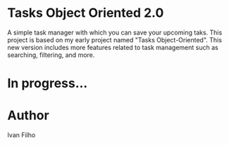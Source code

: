 # Tasks Object Oriented 2.0

A simple task manager with which you can save your upcoming taks. This project is based on my early project named "Tasks Object-Oriented". This new version includes more features related to task management such as searching, filtering, and more.

# In progress...

# Author

Ivan Filho